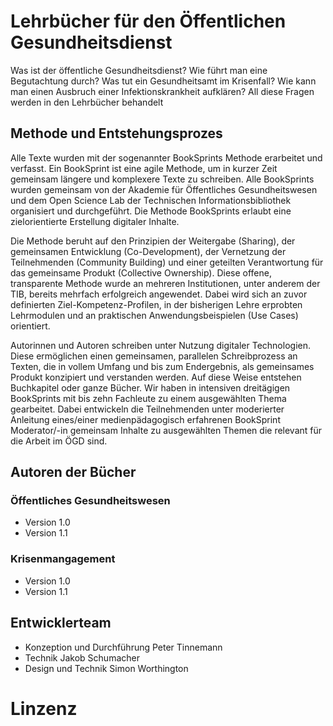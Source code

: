# Lehrbücher für den Öffentlichen Gesundheitsdienst
Was ist der öffentliche Gesundheitsdienst? Wie führt man eine Begutachtung durch? Was tut ein Gesundheitsamt im Krisenfall? Wie kann man einen Ausbruch einer Infektionskrankheit aufklären? All diese Fragen werden in den Lehrbücher behandelt
## Methode und Entstehungsprozes
Alle Texte wurden mit der sogenannter BookSprints Methode erarbeitet und verfasst. Ein BookSprint ist eine agile Methode, um in kurzer Zeit gemeinsam längere und komplexere Texte zu schreiben. Alle BookSprints wurden gemeinsam von der Akademie für Öffentliches Gesundheitswesen und dem Open Science Lab der Technischen Informationsbibliothek organisiert und durchgeführt. Die Methode BookSprints erlaubt eine zielorientierte Erstellung digitaler Inhalte.

Die Methode beruht auf den Prinzipien der Weitergabe (Sharing), der gemeinsamen Entwicklung (Co-Development), der Vernetzung der Teilnehmenden (Community Building) und einer geteilten Verantwortung für das gemeinsame Produkt (Collective Ownership). Diese offene, transparente Methode wurde an mehreren Institutionen, unter anderem der TIB, bereits mehrfach erfolgreich angewendet. Dabei wird sich an zuvor definierten Ziel-Kompetenz-Profilen, in der bisherigen Lehre erprobten Lehrmodulen und an praktischen Anwendungsbeispielen (Use Cases) orientiert.

Autorinnen und Autoren schreiben unter Nutzung digitaler Technologien. Diese ermöglichen einen gemeinsamen, parallelen Schreibprozess an Texten, die in vollem Umfang und bis zum Endergebnis, als gemeinsames Produkt konzipiert und verstanden werden. Auf diese Weise entstehen Buchkapitel oder ganze Bücher. Wir haben in intensiven dreitägigen BookSprints mit bis zehn Fachleute zu einem ausgewählten Thema gearbeitet. Dabei entwickeln die Teilnehmenden unter moderierter Anleitung eines/einer medienpädagogisch erfahrenen BookSprint Moderator/-in gemeinsam Inhalte zu ausgewählten Themen die relevant für die Arbeit im ÖGD sind.

## Autoren der Bücher
### Öffentliches Gesundheitswesen 
- Version 1.0 
- Version 1.1
### Krisenmangagement
- Version 1.0
- Version 1.1

## Entwicklerteam
- Konzeption und Durchführung Peter Tinnemann
- Technik Jakob Schumacher
- Design und Technik Simon Worthington

# Linzenz

